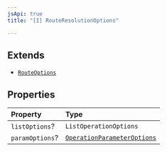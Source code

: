 ```yaml
---
jsApi: true
title: "[I] RouteResolutionOptions"

---
```

## Extends

- [`RouteOptions`](Interface.RouteOptions.md)

## Properties

| Property | Type |
| :------ | :------ |
| `listOptions`? | `ListOperationOptions` |
| `paramOptions`? | [`OperationParameterOptions`](Interface.OperationParameterOptions.md) |
